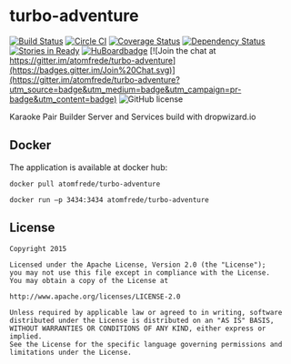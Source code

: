 # turbo-adventure

[![Build Status](https://travis-ci.org/atomfrede/turbo-adventure.svg?branch=master)](https://travis-ci.org/atomfrede/turbo-adventure)
[![Circle CI](https://circleci.com/gh/atomfrede/turbo-adventure.svg?style=svg)](https://circleci.com/gh/atomfrede/turbo-adventure)
[![Coverage Status](https://coveralls.io/repos/atomfrede/turbo-adventure/badge.svg?branch=master)](https://coveralls.io/r/atomfrede/turbo-adventure?branch=master)
[![Dependency Status](https://www.versioneye.com/user/projects/5522676e971f7847ca0004a5/badge.svg?style=flat)](https://www.versioneye.com/user/projects/5522676e971f7847ca0004a5)
[![Stories in Ready](https://badge.waffle.io/atomfrede/turbo-adventure.svg?label=ready&title=Ready)](http://waffle.io/atomfrede/turbo-adventure)
[![HuBoardbadge](http://img.shields.io/badge/Hu-Board-7965cc.svg)](https://huboard.com/atomfrede/turbo-adventure#/)
[![Join the chat at https://gitter.im/atomfrede/turbo-adventure](https://badges.gitter.im/Join%20Chat.svg)](https://gitter.im/atomfrede/turbo-adventure?utm_source=badge&utm_medium=badge&utm_campaign=pr-badge&utm_content=badge)
![GitHub license](https://img.shields.io/github/license/atomfrede/turbo-adventure.svg?style=flat-square)

Karaoke Pair Builder Server and Services build with dropwizard.io

## Docker

The application is available at docker hub:

``docker pull atomfrede/turbo-adventure``

``docker run –p 3434:3434 atomfrede/turbo-adventure``

## License


    Copyright 2015 

    Licensed under the Apache License, Version 2.0 (the "License");
    you may not use this file except in compliance with the License.
    You may obtain a copy of the License at

    http://www.apache.org/licenses/LICENSE-2.0

    Unless required by applicable law or agreed to in writing, software
    distributed under the License is distributed on an "AS IS" BASIS,
    WITHOUT WARRANTIES OR CONDITIONS OF ANY KIND, either express or implied.
    See the License for the specific language governing permissions and
    limitations under the License.

